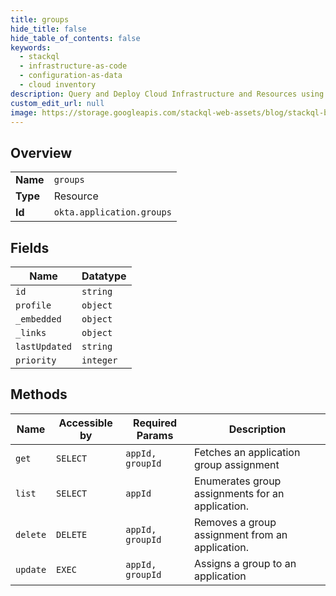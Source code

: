 ```yaml
---
title: groups
hide_title: false
hide_table_of_contents: false
keywords:
  - stackql
  - infrastructure-as-code
  - configuration-as-data
  - cloud inventory
description: Query and Deploy Cloud Infrastructure and Resources using SQL
custom_edit_url: null
image: https://storage.googleapis.com/stackql-web-assets/blog/stackql-blog-post-featured-image.png
---
```

  
    

## Overview
<table><tbody>
<tr><td><b>Name</b></td><td><code>groups</code></td></tr>
<tr><td><b>Type</b></td><td>Resource</td></tr>
<tr><td><b>Id</b></td><td><code>okta.application.groups</code></td></tr>
</tbody></table>

## Fields
| Name | Datatype |
| ---- | -------- |
| `id` | `string` |
| `profile` | `object` |
| `_embedded` | `object` |
| `_links` | `object` |
| `lastUpdated` | `string` |
| `priority` | `integer` |
## Methods
| Name | Accessible by | Required Params | Description |
| ---- | ------------- | --------------- | ----------- |
| `get` | `SELECT` | `appId, groupId` | Fetches an application group assignment |
| `list` | `SELECT` | `appId` | Enumerates group assignments for an application. |
| `delete` | `DELETE` | `appId, groupId` | Removes a group assignment from an application. |
| `update` | `EXEC` | `appId, groupId` | Assigns a group to an application |
